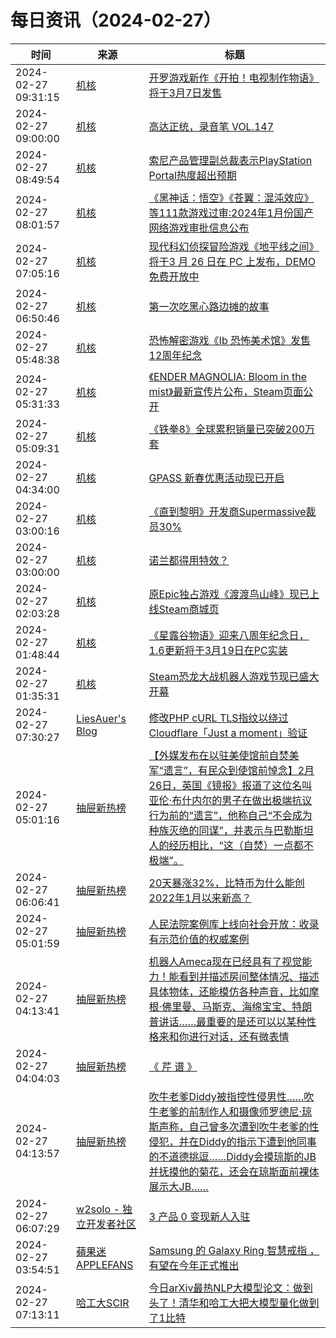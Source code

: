﻿# 每日资讯（2024-02-27）

|时间|来源|标题|
|---|---|---|
|2024-02-27 09:31:15|[机核](https://www.gcores.com/rss)|[开罗游戏新作《开拍！电视制作物语》将于3月7日发售](https://www.gcores.com/articles/178130)|
|2024-02-27 09:00:00|[机核](https://www.gcores.com/rss)|[高达正统，录音笔 VOL.147](https://www.gcores.com/radios/178127)|
|2024-02-27 08:49:54|[机核](https://www.gcores.com/rss)|[索尼产品管理副总裁表示PlayStation Portal热度超出预期](https://www.gcores.com/articles/178123)|
|2024-02-27 08:01:57|[机核](https://www.gcores.com/rss)|[《黑神话：悟空》《苍翼：混沌效应》等111款游戏过审:2024年1月份国产网络游戏审批信息公布](https://www.gcores.com/articles/178126)|
|2024-02-27 07:05:16|[机核](https://www.gcores.com/rss)|[现代科幻侦探冒险游戏《地平线之间》将于3 月 26 日在 PC 上发布，DEMO免费开放中](https://www.gcores.com/articles/178122)|
|2024-02-27 06:50:46|[机核](https://www.gcores.com/rss)|[第一次吃黑心路边摊的故事](https://www.gcores.com/articles/178119)|
|2024-02-27 05:48:38|[机核](https://www.gcores.com/rss)|[恐怖解密游戏《Ib 恐怖美术馆》发售12周年纪念](https://www.gcores.com/articles/178115)|
|2024-02-27 05:31:33|[机核](https://www.gcores.com/rss)|[《ENDER MAGNOLIA: Bloom in the mist》最新宣传片公布，Steam页面公开](https://www.gcores.com/articles/178114)|
|2024-02-27 05:09:31|[机核](https://www.gcores.com/rss)|[《铁拳8》全球累积销量已突破200万套](https://www.gcores.com/articles/178113)|
|2024-02-27 04:34:00|[机核](https://www.gcores.com/rss)|[GPASS 新春优惠活动现已开启](https://www.gcores.com/articles/178112)|
|2024-02-27 03:00:16|[机核](https://www.gcores.com/rss)|[《直到黎明》开发商Supermassive裁员30%](https://www.gcores.com/articles/178109)|
|2024-02-27 03:00:00|[机核](https://www.gcores.com/rss)|[诺兰都得用特效？](https://www.gcores.com/videos/178077)|
|2024-02-27 02:03:28|[机核](https://www.gcores.com/rss)|[原Epic独占游戏《渡渡鸟山峰》现已上线Steam商城页](https://www.gcores.com/articles/178108)|
|2024-02-27 01:48:44|[机核](https://www.gcores.com/rss)|[《星露谷物语》迎来八周年纪念日，1.6更新将于3月19日在PC实装](https://www.gcores.com/articles/178106)|
|2024-02-27 01:35:31|[机核](https://www.gcores.com/rss)|[Steam恐龙大战机器人游戏节现已盛大开幕](https://www.gcores.com/articles/178105)|
|2024-02-27 07:30:27|[LiesAuer's Blog](https://www.liesauer.net/blog/feed/)|[修改PHP cURL TLS指纹以绕过Cloudflare「Just a moment」验证](https://www.liesauer.net/blog/post/modify-php-curl-tls-fingerprint-to-bypass-cloudflare-just-a-momont-verify.html)|
|2024-02-27 05:01:16|[抽屉新热榜](http://dig.chouti.com/feed.xml)|[【外媒发布在以驻美使馆前自焚美军“遗言”，有民众到使馆前悼念】2月26日，英国《镜报》报道了这位名叫亚伦·布什内尔的男子在做出极端抗议行为前的“遗言”，他称自己“不会成为种族灭绝的同谋”，并表示与巴勒斯坦人的经历相比，“这（自焚）一点都不极端”。](https://dig.chouti.com/link/41649183)|
|2024-02-27 06:06:41|[抽屉新热榜](http://dig.chouti.com/feed.xml)|[20天暴涨32%，比特币为什么能创2022年1月以来新高？](https://dig.chouti.com/link/41649984)|
|2024-02-27 05:01:59|[抽屉新热榜](http://dig.chouti.com/feed.xml)|[人民法院案例库上线向社会开放：收录有示范价值的权威案例](https://dig.chouti.com/link/41649324)|
|2024-02-27 04:13:41|[抽屉新热榜](http://dig.chouti.com/feed.xml)|[机器人Ameca现在已经具有了视觉能力！能看到并描述房间整体情况、描述具体物体，还能模仿各种声音，比如摩根·佛里曼、马斯克、海绵宝宝、特朗普讲话……最重要的是还可以以某种性格来和你进行对话，还有微表情](https://dig.chouti.com/link/41648999)|
|2024-02-27 04:04:03|[抽屉新热榜](http://dig.chouti.com/feed.xml)|[《 芹 谱 》](https://dig.chouti.com/link/41648894)|
|2024-02-27 04:13:57|[抽屉新热榜](http://dig.chouti.com/feed.xml)|[吹牛老爹Diddy被指控性侵男性……吹牛老爹的前制作人和摄像师罗德尼·琼斯声称，自己曾多次遭到吹牛老爹的性侵犯，并在Diddy的指示下遭到他同事的不道德挑逗……Diddy会摸琼斯的JB并抚摸他的菊花，还会在琼斯面前裸体展示大JB……](https://dig.chouti.com/link/41649038)|
|2024-02-27 06:07:29|[w2solo - 独立开发者社区](https://w2solo.com/topics/feed)|[3 产品 0 变现新人入驻](https://w2solo.com/topics/4444)|
|2024-02-27 03:54:51|[蘋果迷 APPLEFANS](https://applefans.today/feed/)|[Samsung 的 Galaxy Ring 智慧戒指 ，有望在今年正式推出](https://applefans.today/2024-02-samsung-galaxy-ring-news/)|
|2024-02-27 07:13:11|[哈工大SCIR](https://feedpress.me/wx-hit-scir)|[今日arXiv最热NLP大模型论文：做到头了！清华和哈工大把大模型量化做到了1比特](http://mp.weixin.qq.com/s?__biz=MzIxMjAzNDY5Mg%3D%3D&mid=2650812644&idx=1&sn=e4b6cbb29448ff1fdbf5c4fbc2932a1f)|
